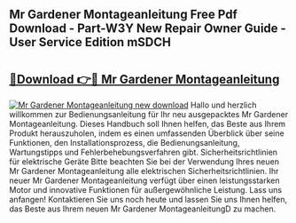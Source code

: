 ## Mr Gardener Montageanleitung Free Pdf Download - Part-W3Y New Repair Owner Guide - User Service Edition mSDCH

# <h2><a href="http://df7x6m.blite.top/?on=Mr+Gardener+Montageanleitung">🔗Download 👉🔴 Mr Gardener Montageanleitung</a></h2>

[![Mr Gardener Montageanleitung new download](https://i.imgur.com/lujVjoI.png)](http://df7x6m.blite.top/?on=Mr+Gardener+Montageanleitung)
Hallo und herzlich willkommen zur Bedienungsanleitung für Ihr neu ausgepacktes Mr Gardener Montageanleitung. Dieses Handbuch soll Ihnen helfen, das Beste aus Ihrem Produkt herauszuholen, indem es einen umfassenden Überblick über seine Funktionen, den Installationsprozess, die Bedienungsanleitung, Wartungstipps und Fehlerbehebungsverfahren gibt. Sicherheitsrichtlinien für elektrische Geräte Bitte beachten Sie bei der Verwendung Ihres neuen Mr Gardener Montageanleitung alle elektrischen Sicherheitsrichtlinien. Ihr neuer Mr Gardener Montageanleitung verfügt über einen leistungsstarken Motor und innovative Funktionen für außergewöhnliche Leistung. Lass uns anfangen! Kontaktieren Sie uns noch heute und lassen Sie uns Ihnen helfen, das Beste aus Ihrem neuen Mr Gardener MontageanleitungD zu machen.
